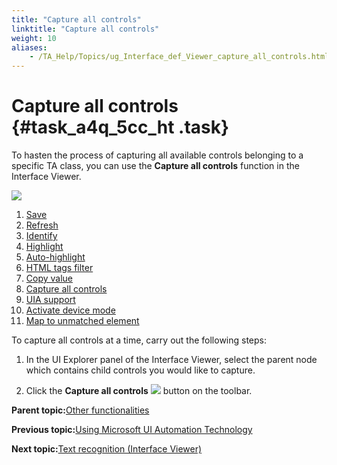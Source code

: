 ```yaml
--- 
title: "Capture all controls"
linktitle: "Capture all controls"
weight: 10
aliases: 
    - /TA_Help/Topics/ug_Interface_def_Viewer_capture_all_controls.html
---
```

# Capture all controls {#task_a4q_5cc_ht .task}

To hasten the process of capturing all available controls belonging to a specific TA class, you can use the **Capture all controls** function in the Interface Viewer.

![](../Images/ug_interface_definition15_UIA.png)

1.  [Save](Interface_def_Viewer_save.html)
2.  [Refresh](Interface_def_Viewer_refresh.html)
3.  [Identify](Interface_def_Viewer_identify.html)
4.  [Highlight](Interface_def_Viewer_highlight.html)
5.  [Auto-highlight](Interface_def_Viewer_highlight.html)
6.  [HTML tags filter](Interface_def_Viewer_HTML_tag_filter.html)
7.  [Copy value](Interface_def_Viewer_Copy_value.html)
8.  [Capture all controls](ug_Interface_def_Viewer_capture_all_controls.html)
9.  [UIA support](ug_Interface_def_Viewer_UIA.html)
10. [Activate device mode](../../TA_Automation/Topics/aut_app_testing_mobile_web_Chrome_identifying_controls.html)
11. [Map to unmatched element](Interface_def_Viewer_maintaining_mapping_controls.html)

To capture all controls at a time, carry out the following steps:

1.  In the UI Explorer panel of the Interface Viewer, select the parent node which contains child controls you would like to capture.

2.  Click the **Capture all controls** ![](../Images/btn.capture_all_controls.png) button on the toolbar.


**Parent topic:**[Other functionalities](../../TA_Help/Topics/Interface_def_Viewer_other_functionalities.html)

**Previous topic:**[Using Microsoft UI Automation Technology](../../TA_Help/Topics/ug_Interface_def_Viewer_UIA.html)

**Next topic:**[Text recognition \(Interface Viewer\)](../../TA_Help/Topics/ug_Interface_viewer_text_recognition.html)

